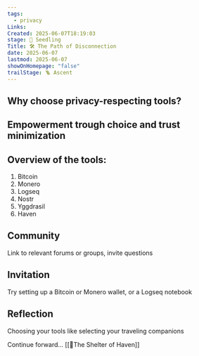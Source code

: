 ```yaml
---
tags:
  - privacy
Links: 
Created: 2025-06-07T18:19:03
stage: 🌱 Seedling
Title: 🛠 The Path of Disconnection
date: 2025-06-07
lastmod: 2025-06-07
showOnHomepage: "false"
trailStage: 🪜 Ascent
---
```

## Why choose privacy-respecting tools?

## Empowerment trough choice and trust minimization

## Overview of the tools:

1. Bitcoin
2. Monero
3. Logseq
4. Nostr
5. Yggdrasil
6. Haven

## Community

Link to relevant forums or groups, invite questions

## Invitation

Try setting up a Bitcoin or Monero wallet, or a Logseq notebook
## Reflection

Choosing your tools like selecting your traveling companions

Continue forward... [[🏡The Shelter of Haven]]